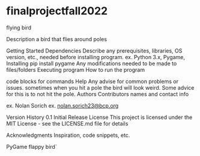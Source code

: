 # finalprojectfall2022

flying bird


Description
a bird that flies around poles

Getting Started
Dependencies
Describe any prerequisites, libraries, OS version, etc., needed before installing program.
ex. Python 3.x, Pygame,
Installing
pip install pygame
Any modifications needed to be made to files/folders
Executing program
How to run the program

code blocks for commands
Help
Any advise for common problems or issues.
sometimes when you hit a pole the bird will look weird. Some advice for this is to not hit the pole.
Authors
Contributors names and contact info

ex. Nolan Sorich
ex. nolan.sorich23@bcp.org

Version History
0.1
Initial Release
License
This project is licensed under the MIT License - see the LICENSE.md file for details

Acknowledgments
Inspiration, code snippets, etc.

PyGame
flappy bird`
